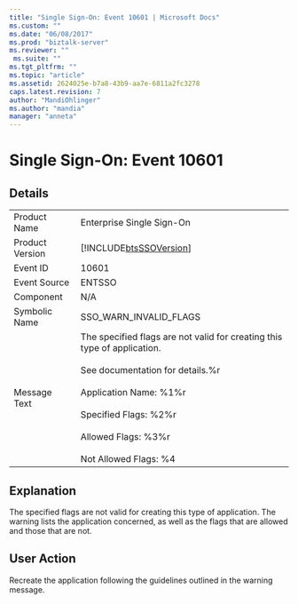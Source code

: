 ```yaml
---
title: "Single Sign-On: Event 10601 | Microsoft Docs"
ms.custom: ""
ms.date: "06/08/2017"
ms.prod: "biztalk-server"
ms.reviewer: ""
 ms.suite: ""
ms.tgt_pltfrm: ""
ms.topic: "article"
ms.assetid: 2624025e-b7a8-43b9-aa7e-6811a2fc3278
caps.latest.revision: 7
author: "MandiOhlinger"
ms.author: "mandia"
manager: "anneta"
---
```

# Single Sign-On: Event 10601
## Details  
  
|||  
|-|-|  
|Product Name|Enterprise Single Sign-On|  
|Product Version|[!INCLUDE[btsSSOVersion](../includes/btsssoversion-md.md)]|  
|Event ID|10601|  
|Event Source|ENTSSO|  
|Component|N/A|  
|Symbolic Name|SSO_WARN_INVALID_FLAGS|  
|Message Text|The specified flags are not valid for creating this type of application.<br /><br /> See documentation for details.%r<br /><br /> Application Name: %1%r<br /><br /> Specified Flags: %2%r<br /><br /> Allowed Flags: %3%r<br /><br /> Not Allowed Flags: %4|  
  
## Explanation  
 The specified flags are not valid for creating this type of application. The warning lists the application concerned, as well as the flags that are allowed and those that are not.  
  
## User Action  
 Recreate the application following the guidelines outlined in the warning message.